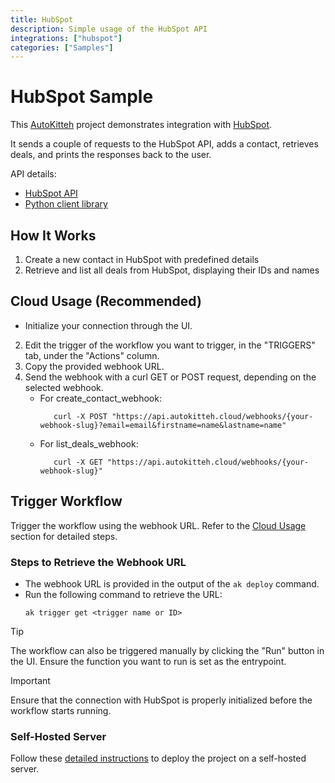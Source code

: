 ```yaml
---
title: HubSpot
description: Simple usage of the HubSpot API
integrations: ["hubspot"]
categories: ["Samples"]
---
```


# HubSpot Sample

This [AutoKitteh](https://github.com/autokitteh/autokitteh) project
demonstrates integration with [HubSpot](https://www.hubspot.com).

It sends a couple of requests to the HubSpot API, adds a contact, retrieves deals, and prints the responses back to the user.

API details:

- [HubSpot API](https://pypi.org/project/hubspot-api-client/)
- [Python client library](https://github.com/HubSpot/hubspot-api-python)

## How It Works

1. Create a new contact in HubSpot with predefined details
2. Retrieve and list all deals from HubSpot, displaying their IDs and names

## Cloud Usage (Recommended)

- Initialize your connection through the UI.
2. Edit the trigger of the workflow you want to trigger, in the "TRIGGERS" tab, under the "Actions" column.
3. Copy the provided webhook URL.
4. Send the webhook with a curl GET or POST request, depending on the selected webhook.
   - For create_contact_webhook:
      ```shell
         curl -X POST "https://api.autokitteh.cloud/webhooks/{your-webhook-slug}?email=email&firstname=name&lastname=name"
      ```
   - For list_deals_webhook:
      ```shell
         curl -X GET "https://api.autokitteh.cloud/webhooks/{your-webhook-slug}"
      ```

## Trigger Workflow

Trigger the workflow using the webhook URL. Refer to the [Cloud Usage](#cloud-usage-recommended) section for detailed steps.

### Steps to Retrieve the Webhook URL

- The webhook URL is provided in the output of the `ak deploy` command.
- Run the following command to retrieve the URL:
  ```shell
  ak trigger get <trigger name or ID>
  ```

> [!TIP]
> The workflow can also be triggered manually by clicking the "Run" button in the UI. Ensure the function you want to run is set as the entrypoint.

> [!IMPORTANT]
> Ensure that the connection with HubSpot is properly initialized before the workflow starts running.

### Self-Hosted Server

Follow these [detailed instructions](https://docs.autokitteh.com/get_started/deployment) to deploy the project on a self-hosted server.

